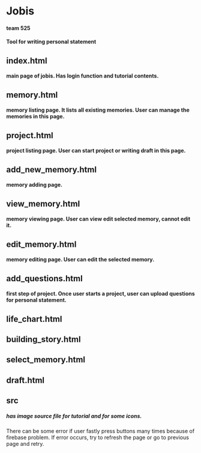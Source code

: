 # Jobis
#### team 525
#### Tool for writing personal statement

## index.html
#### main page of jobis. Has login function and tutorial contents.  

## memory.html
#### memory listing page. It lists all existing memories. User can manage the memories in this page.

## project.html
#### project listing page. User can start project or writing draft in this page.

## add_new_memory.html
#### memory adding page. 

## view_memory.html
#### memory viewing page. User can view edit selected memory, cannot edit it.

## edit_memory.html
#### memory editing page. User can edit the selected memory.

## add_questions.html
#### first step of project. Once user starts a project, user can upload questions for personal statement.

## life_chart.html
####

## building_story.html

## select_memory.html

## draft.html


## src
##### has image source file for tutorial and for some icons.


There can be some error if user fastly press buttons many times because of firebase problem. If error occurs, try to refresh the page or go to previous page and retry. 
